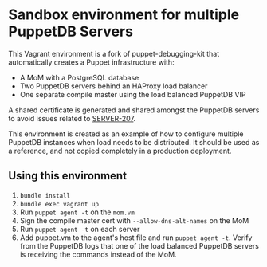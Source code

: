 # Sandbox environment for multiple PuppetDB Servers

This Vagrant environment is a fork of puppet-debugging-kit that automatically
creates a Puppet infrastructure with:

- A MoM with a PostgreSQL database
- Two PuppetDB servers behind an HAProxy load balancer
- One separate compile master using the load balanced PuppetDB VIP

A shared certificate is generated and shared amongst the PuppetDB servers to
avoid issues related to [SERVER-207](https://tickets.puppetlabs.com/browse/SERVER-207).

This environment is created as an example of how to configure multiple PuppetDB
instances when load needs to be distributed. It should be used as a reference,
and not copied completely in a production deployment.

## Using this environment

1. `bundle install`
1. `bundle exec vagrant up`
1. Run `puppet agent -t` on the `mom.vm`
1. Sign the compile master cert with `--allow-dns-alt-names` on the MoM
1. Run `puppet agent -t` on each server
1. Add puppet.vm to the agent's host file and run `puppet agent -t`. Verify from
   the PuppetDB logs that one of the load balanced PuppetDB servers is receiving
   the commands instead of the MoM.
